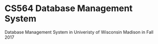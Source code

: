 # CS564 Database Management System
Database Management System in Univeristy of Wisconsin Madison in Fall 2017
